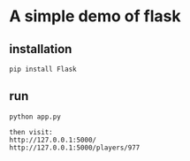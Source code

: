 # A simple demo of flask

## installation
```
pip install Flask
```

## run
```
python app.py

then visit:
http://127.0.0.1:5000/
http://127.0.0.1:5000/players/977
```
